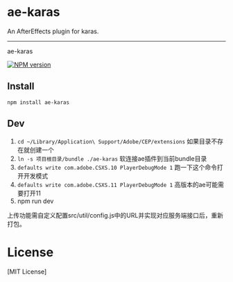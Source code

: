 # ae-karas
An AfterEffects plugin for karas.

---
ae-karas

[![NPM version](https://img.shields.io/npm/v/ae-karas.svg)](https://npmjs.org/package/ae-karas)

## Install
```
npm install ae-karas
```

## Dev

1. `cd ~/Library/Application\ Support/Adobe/CEP/extensions`  如果目录不存在就创建一个
2. `ln -s 项目根目录/bundle ./ae-karas`  软连接ae插件到当前bundle目录
3. `defaults write com.adobe.CSXS.10 PlayerDebugMode 1`  跑一下这个命令打开开发模式
4. `defaults write com.adobe.CSXS.11 PlayerDebugMode 1`  高版本的ae可能需要打开11
5. npm run dev

上传功能需自定义配置src/util/config.js中的URL并实现对应服务端接口后，重新打包。

# License
[MIT License]
